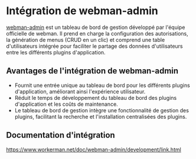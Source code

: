 # Intégration de webman-admin

[webman-admin](https://www.workerman.net/plugin/82) est un tableau de bord de gestion développé par l'équipe officielle de webman.
Il prend en charge la configuration des autorisations, la génération de menus (CRUD en un clic) et comprend une table d'utilisateurs intégrée pour faciliter le partage des données d'utilisateurs entre les différents plugins d'application.

## Avantages de l'intégration de webman-admin

* Fournit une entrée unique au tableau de bord pour les différents plugins d'application, améliorant ainsi l'expérience utilisateur.
* Réduit le temps de développement du tableau de bord des plugins d'application et les coûts de maintenance.
* Le tableau de bord de gestion intègre une fonctionnalité de gestion des plugins, facilitant la recherche et l'installation centralisées des plugins.

## Documentation d'intégration
https://www.workerman.net/doc/webman-admin/development/link.html
